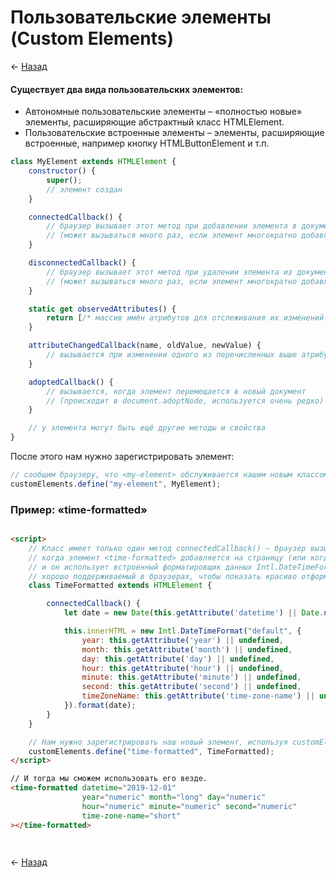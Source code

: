 # Пользовательские элементы (Custom Elements)

← [Назад][back]

#### Существует два вида пользовательских элементов:

- Автономные пользовательские элементы – «полностью новые» элементы, расширяющие абстрактный класс HTMLElement.
- Пользовательские встроенные элементы – элементы, расширяющие встроенные, например кнопку HTMLButtonElement и т.п.

```javascript
class MyElement extends HTMLElement {
    constructor() {
        super();
        // элемент создан
    }

    connectedCallback() {
        // браузер вызывает этот метод при добавлении элемента в документ
        // (может вызываться много раз, если элемент многократно добавляется/удаляется)
    }

    disconnectedCallback() {
        // браузер вызывает этот метод при удалении элемента из документа
        // (может вызываться много раз, если элемент многократно добавляется/удаляется)
    }

    static get observedAttributes() {
        return [/* массив имён атрибутов для отслеживания их изменений */];
    }

    attributeChangedCallback(name, oldValue, newValue) {
        // вызывается при изменении одного из перечисленных выше атрибутов
    }

    adoptedCallback() {
        // вызывается, когда элемент перемещается в новый документ
        // (происходит в document.adoptNode, используется очень редко)
    }

    // у элемента могут быть ещё другие методы и свойства
}
```

После этого нам нужно зарегистрировать элемент:

```javascript
// сообщим браузеру, что <my-element> обслуживается нашим новым классом
customElements.define("my-element", MyElement);
```

### Пример: «time-formatted»

```html

<script>
    // Класс имеет только один метод connectedCallback() – браузер вызывает его,
    // когда элемент <time-formatted> добавляется на страницу (или когда HTML-парсер обнаруживает его),
    // и он использует встроенный форматировщик данных Intl.DateTimeFormat,
    // хорошо поддерживаемый в браузерах, чтобы показать красиво отформатированное время.
    class TimeFormatted extends HTMLElement {

        connectedCallback() {
            let date = new Date(this.getAttribute('datetime') || Date.now());

            this.innerHTML = new Intl.DateTimeFormat("default", {
                year: this.getAttribute('year') || undefined,
                month: this.getAttribute('month') || undefined,
                day: this.getAttribute('day') || undefined,
                hour: this.getAttribute('hour') || undefined,
                minute: this.getAttribute('minute') || undefined,
                second: this.getAttribute('second') || undefined,
                timeZoneName: this.getAttribute('time-zone-name') || undefined,
            }).format(date);
        }
    }

    // Нам нужно зарегистрировать наш новый элемент, используя customElements.define(tag, class).
    customElements.define("time-formatted", TimeFormatted);
</script>

// И тогда мы сможем использовать его везде.
<time-formatted datetime="2019-12-01"
                year="numeric" month="long" day="numeric"
                hour="numeric" minute="numeric" second="numeric"
                time-zone-name="short"
></time-formatted>
```

```javascript

```

```javascript

```

← [Назад][back]

[back]: <../.> "Назад к оглавлению"
